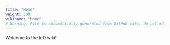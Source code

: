 ```yaml
---
title: "Home"
weight: 500
wikiname: "Home"
# Warning: File is automatically generated from GitHub wiki, do not edit by hand.
---
```

Welcome to the lc0 wiki!
